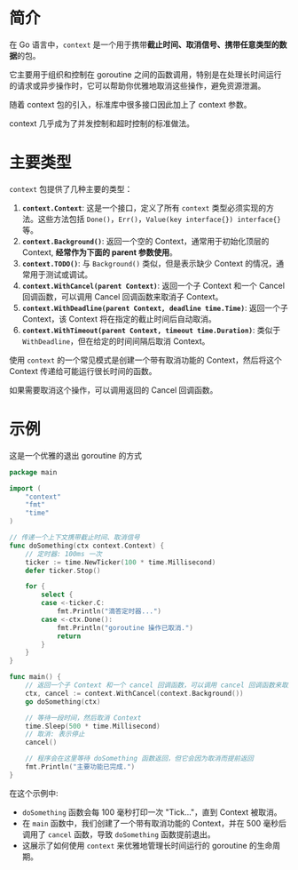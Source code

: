 # 简介

在 Go 语言中，`context` 是一个用于携带**截止时间、取消信号、携带任意类型的数据**的包。

它主要用于组织和控制在 goroutine 之间的函数调用，特别是在处理长时间运行的请求或异步操作时，它可以帮助你优雅地取消这些操作，避免资源泄漏。

随着 context 包的引入，标准库中很多接口因此加上了 context 参数。

context 几乎成为了并发控制和超时控制的标准做法。

# 主要类型

`context` 包提供了几种主要的类型：

1. **`context.Context`**: 这是一个接口，定义了所有 `context`
   类型必须实现的方法。这些方法包括 `Done()`，`Err()`，`Value(key interface{}) interface{}` 等。
2. **`context.Background()`**: 返回一个空的 Context，通常用于初始化顶层的 Context, **经常作为下面的 parent 参数使用**。
3. **`context.TODO()`**: 与 `Background()` 类似，但是表示缺少 Context 的情况，通常用于测试或调试。
4. **`context.WithCancel(parent Context)`**: 返回一个子 Context 和一个 Cancel 回调函数，可以调用 Cancel 回调函数来取消子
   Context。
5. **`context.WithDeadline(parent Context, deadline time.Time)`**: 返回一个子 Context，该 Context 将在指定的截止时间后自动取消。
6. **`context.WithTimeout(parent Context, timeout time.Duration)`**: 类似于 `WithDeadline`，但在给定的时间间隔后取消
   Context。

使用 `context` 的一个常见模式是创建一个带有取消功能的 Context，然后将这个 Context 传递给可能运行很长时间的函数。

如果需要取消这个操作，可以调用返回的 Cancel 回调函数。

# 示例

这是一个优雅的退出 goroutine 的方式

```go
package main

import (
	"context"
	"fmt"
	"time"
)

// 传递一个上下文携带截止时间、取消信号
func doSomething(ctx context.Context) {
	// 定时器: 100ms 一次
	ticker := time.NewTicker(100 * time.Millisecond)
	defer ticker.Stop()

	for {
		select {
		case <-ticker.C:
			fmt.Println("滴答定时器...")
		case <-ctx.Done():
			fmt.Println("goroutine 操作已取消.")
			return
		}
	}
}

func main() {
	// 返回一个子 Context 和一个 cancel 回调函数，可以调用 cancel 回调函数来取消子 Context
	ctx, cancel := context.WithCancel(context.Background())
	go doSomething(ctx)

	// 等待一段时间，然后取消 Context
	time.Sleep(500 * time.Millisecond)
	// 取消: 表示停止
	cancel()

	// 程序会在这里等待 doSomething 函数返回，但它会因为取消而提前返回
	fmt.Println("主要功能已完成.")
}
```

在这个示例中:

- `doSomething` 函数会每 100 毫秒打印一次 "Tick..."，直到 Context 被取消。
- 在 `main` 函数中，我们创建了一个带有取消功能的 Context，并在 500 毫秒后调用了 `cancel` 函数，导致 `doSomething` 函数提前退出。
- 这展示了如何使用 `context` 来优雅地管理长时间运行的 goroutine 的生命周期。